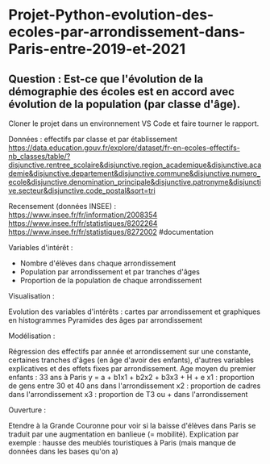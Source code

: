 # Projet-Python-evolution-des-ecoles-par-arrondissement-dans-Paris-entre-2019-et-2021
## Question : Est-ce que l'évolution de la démographie des écoles est en accord avec évolution de la population (par classe d'âge).

Cloner le projet dans un environnement VS Code et faire tourner le rapport. 

Données :
effectifs par classe et par établissement https://data.education.gouv.fr/explore/dataset/fr-en-ecoles-effectifs-nb_classes/table/?disjunctive.rentree_scolaire&disjunctive.region_academique&disjunctive.academie&disjunctive.departement&disjunctive.commune&disjunctive.numero_ecole&disjunctive.denomination_principale&disjunctive.patronyme&disjunctive.secteur&disjunctive.code_postal&sort=tri

Recensement (données INSEE) : https://www.insee.fr/fr/information/2008354
https://www.insee.fr/fr/statistiques/8202264
https://www.insee.fr/fr/statistiques/8272002 #documentation

Variables d'intérêt :

- Nombre d'élèves dans chaque arrondissement
- Population par arrondissement et par tranches d'âges
- Proportion de la population de chaque arrondissement 

Visualisation : 

Evolution des variables d'intérêts : cartes par arrondissement et graphiques en histogrammes
Pyramides des âges par arrondissement 

Modélisation : 

Régression des effectifs par année et arrondissement sur une constante, certaines tranches d'âges (en âge d'avoir des enfants), d'autres variables explicatives et des effets fixes par arrondissement. 
Age moyen du premier enfants : 33 ans à Paris 
y = a + b1x1 + b2x2 + b3x3 + H + e
x1 : proportion de gens entre 30 et 40 ans dans l'arrondissement 
x2 : proportion de cadres dans l'arrondissement 
x3 : proportion de T3 ou + dans l'arrondissement 

Ouverture : 

Etendre à la Grande Couronne pour voir si la baisse d'élèves dans Paris se traduit par une augmentation en banlieue (= mobilité). 
Explication par exemple : hausse des meublés touristiques à Paris (mais manque de données dans les bases qu'on a)

